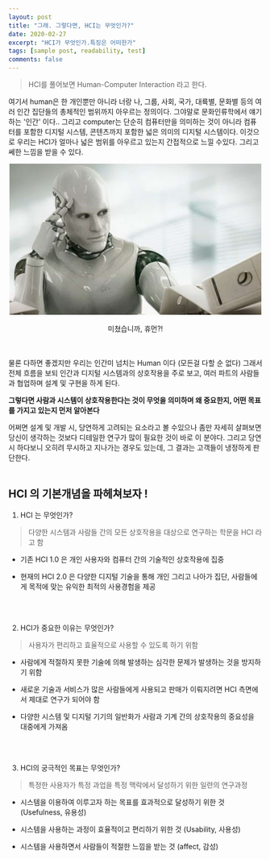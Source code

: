 ```yaml
---
layout: post
title: "그래. 그렇다면, HCI는 무엇인가?"
date: 2020-02-27
excerpt: "HCI가 무엇인가.특징은 어떠한가"
tags: [sample post, readability, test]
comments: false
---
```


> HCI를 풀어보면 Human-Computer Interaction 라고 한다. 

여기서 human은 한 개인뿐만 아니라 너랑 나, 그룹, 사회, 국가, 대륙별, 문화별 등의 여러 인간 집단들의 총체적인 범위까지 아우르는 정의이다. 그야말로 문화인류학에서 얘기하는 '인간' 이다.. 그리고 computer는 단순히 컴퓨터만을 의미하는 것이 아니라 컴퓨터를 포함한 디지털 시스템, 콘텐츠까지 포함한 넓은 의미의 디지털 시스템이다. 이것으로 우리는 HCI가 얼마나 넓은 범위를 아우르고 있는지 간접적으로 느낄 수있다. 그리고 쎄한 느낌을 받을 수 있다. <br>

<p align="center"><img src="https://github.com/Kyuye/kyuye.github.io/blob/master/assets/img/robot.png?raw=true" width="500px" height="300px"></p><p align="center">미쳤습니까, 휴먼?!</p>

<br><br> 
물론 다하면 좋겠지만 우리는 인간미 넘치는 Human 이다 (모든걸 다할 순 없다)
그래서 전체 흐름을 보되 인간과 디지털 시스템과의 상호작용을 주로 보고, 여러 파트의 사람들과 협업하며 설계 및 구현을 하게 된다.

**그렇다면 사람과 시스템이 상호작용한다는 것이 무엇을 의미하며 왜 중요한지, 어떤 목표를 가지고 있는지 먼저 알아본다**

어쩌면 설계 및 개발 시, 당연하게 고려되는 요소라고 볼 수있으나 좀만 자세히 살펴보면 당신이 생각하는 것보다 디테일한 연구가 많이 필요한 것이 바로 이 분야다. 그리고 당연시 하다보니 오히려 무시하고 지나가는 경우도 있는데, 그 결과는 고객들이 냉정하게 판단한다.
<br><br>


## HCI 의 기본개념을 파헤쳐보자 !


1. HCI 는 무엇인가?

> 다양한 시스템과 사람들 간의 모든 상호작용을 대상으로 연구하는 학문을 HCI 라고 함

- 기존 HCI 1.0 은 개인 사용자와 컴퓨터 간의 기술적인 상호작용에 집중

- 현재의 HCI 2.0 은 다양한 디지털 기술을 통해 개인 그리고 나아가 집단, 사람들에게 목적에 맞는 유익한 최적의 사용경험을 제공

<br><br>


2. HCI가 중요한 이유는 무엇인가?

> 사용자가 편리하고 효율적으로 사용할 수 있도록 하기 위함

- 사람에게 적절하지 못한 기술에 의해 발생하는 심각한 문제가 발생하는 것을 방지하기 위함

- 새로운 기술과 서비스가 많은 사람들에게 사용되고 판매가 이뤄지려면 HCI 측면에서 제대로 연구가 되어야 함

- 다양한 시스템 및 디지털 기기의 일반화가 사람과 기계 간의 상호작용의 중요성을 대중에게 가져옴


<br><br>


3. HCI의 궁극적인 목표는 무엇인가?

> 특정한 사용자가 특정 과업을 특정 맥락에서 달성하기 위한 일련의 연구과정

- 시스템을 이용하여 이루고자 하는 목표를 효과적으로 달성하기 위한 것 (Usefulness, 유용성)

- 시스템을 사용하는 과정이 효율적이고 편리하기 위한 것 (Usability, 사용성)

- 시스템을 사용하면서 사람들이 적절한 느낌을 받는 것 (affect, 감성)



